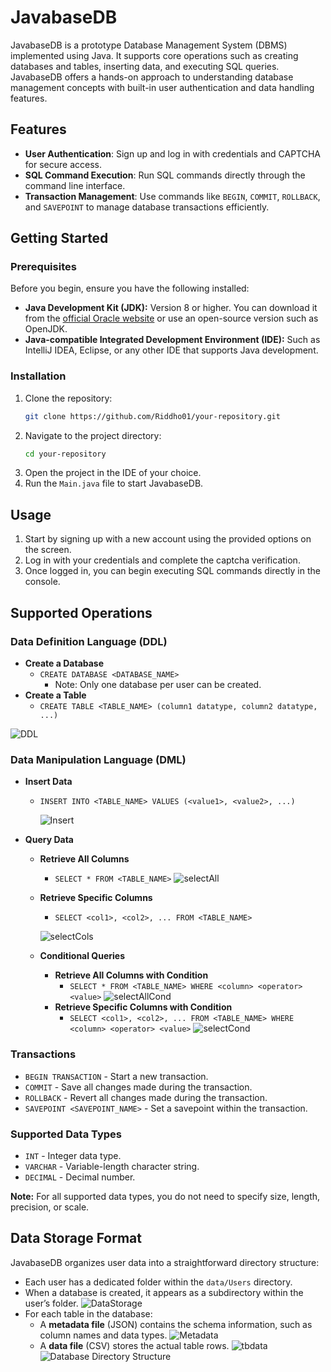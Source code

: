 
# JavabaseDB
JavabaseDB is a prototype Database Management System (DBMS) implemented using Java. It supports core operations such as creating databases and tables, inserting data, and executing SQL queries. JavabaseDB offers a hands-on approach to understanding database management concepts with built-in user authentication and data handling features.

## Features
- **User Authentication**: Sign up and log in with credentials and CAPTCHA for secure access.
- **SQL Command Execution**: Run SQL commands directly through the command line interface.
- **Transaction Management**: Use commands like `BEGIN`, `COMMIT`, `ROLLBACK`, and `SAVEPOINT` to manage database transactions efficiently.

## Getting Started

### Prerequisites
Before you begin, ensure you have the following installed:

- **Java Development Kit (JDK):** Version 8 or higher. You can download it from the [official Oracle website](https://www.oracle.com/java/technologies/javase-jdk11-downloads.html) or use an open-source version such as OpenJDK.
- **Java-compatible Integrated Development Environment (IDE):** Such as IntelliJ IDEA, Eclipse, or any other IDE that supports Java development.

### Installation
1. Clone the repository:
   ```bash
   git clone https://github.com/Riddho01/your-repository.git
   ```
2. Navigate to the project directory:
   ```bash
   cd your-repository
   ```
3. Open the project in the IDE of your choice.
4. Run the `Main.java` file to start JavabaseDB.

## Usage
1. Start by signing up with a new account using the provided options on the screen.
2. Log in with your credentials and complete the captcha verification.
3. Once logged in, you can begin executing SQL commands directly in the console.

## Supported Operations

### Data Definition Language (DDL)
* **Create a Database**
  * `CREATE DATABASE <DATABASE_NAME>`  
    * Note: Only one database per user can be created.
* **Create a Table**
  * `CREATE TABLE <TABLE_NAME> (column1 datatype, column2 datatype, ...)`

![DDL](https://github.com/user-attachments/assets/1cbce8d3-89e4-4374-acd6-5eba089fe1fa)

### Data Manipulation Language (DML)
* **Insert Data**
  * `INSERT INTO <TABLE_NAME> VALUES (<value1>, <value2>, ...)`

    ![Insert](https://github.com/user-attachments/assets/9f5deab9-5a92-4fcd-81b4-12af2cd291a1)
* **Query Data**
  * **Retrieve All Columns**
    * `SELECT * FROM <TABLE_NAME>`
    ![selectAll](https://github.com/user-attachments/assets/75706868-8b23-42ef-9f59-d14c4d8c7a9d)
  * **Retrieve Specific Columns**
    * `SELECT <col1>, <col2>, ... FROM <TABLE_NAME>`

    ![selectCols](https://github.com/user-attachments/assets/c09befb1-5737-46e4-9d05-dd32bc3dfea3)
  * **Conditional Queries**
    * **Retrieve All Columns with Condition**
      * `SELECT * FROM <TABLE_NAME> WHERE <column> <operator> <value>`
    ![selectAllCond](https://github.com/user-attachments/assets/cae6a14e-fe15-4b70-aacc-36151946b4da)
    * **Retrieve Specific Columns with Condition**
      * `SELECT <col1>, <col2>, ... FROM <TABLE_NAME> WHERE <column> <operator> <value>`
    ![selectCond](https://github.com/user-attachments/assets/cc9c877c-d59e-413a-bf4b-9ccb4c8ae318)

### Transactions
* `BEGIN TRANSACTION` - Start a new transaction.
* `COMMIT` - Save all changes made during the transaction.
* `ROLLBACK` - Revert all changes made during the transaction.
* `SAVEPOINT <SAVEPOINT_NAME>` - Set a savepoint within the transaction.

### Supported Data Types
* `INT` - Integer data type.
* `VARCHAR` - Variable-length character string.
* `DECIMAL` - Decimal number.

**Note:** For all supported data types, you do not need to specify size, length, precision, or scale.

## Data Storage Format

JavabaseDB organizes user data into a straightforward directory structure:

- Each user has a dedicated folder within the `data/Users` directory.
- When a database is created, it appears as a subdirectory within the user’s folder.
  ![DataStorage](https://github.com/user-attachments/assets/28018ddf-8a53-4fd3-9965-6d6cf39c472f)
- For each table in the database:
  - A **metadata file** (JSON) contains the schema information, such as column names and data types.
  ![Metadata](https://github.com/user-attachments/assets/296e4774-b027-4b9e-ac81-9b29e7201945)
  - A **data file** (CSV) stores the actual table rows.
  ![tbdata](https://github.com/user-attachments/assets/590bb022-911a-4b36-81ab-32b348fcdfb5)
![Database Directory Structure](https://miro.medium.com/v2/resize:fit:1400/1*0KFB17_NGTPB0XWyc4BSgQ.jpeg)
